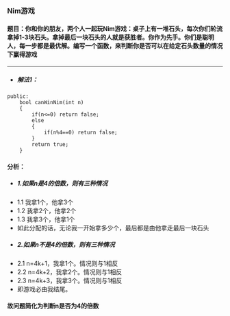 ### Nim游戏
#### 题目：你和你的朋友，两个人一起玩Nim游戏：桌子上有一堆石头，每次你们轮流拿掉1-3块石头。拿掉最后一块石头的人就是获胜者。你作为先手。你们是聪明人，每一步都是最优解。编写一个函数，来判断你是否可以在给定石头数量的情况下赢得游戏
---
* ##### 解法1：
```
public:
    bool canWinNim(int n) 
    {
        if(n<=0) return false;
        else 
        {
            if(n%4==0) return false; 
        }
        return true;
    }
```
#### 分析：
* ##### 1.如果n是4的倍数，则有三种情况
* 1.1 我拿1个，他拿3个
* 1.2 我拿2个，他拿2个
* 1.3 我拿3个，他拿1个
* 如此分配的话，无论我一开始拿多少个，最后都是由他拿走最后一块石头
* ##### 2.如果n不是4的倍数，则有三种情况
* 2.1 n=4k+1，我拿1个。情况则与1相反
* 2.2 n=4k+2，我拿2个。情况则与1相反
* 2.3 n=4k+3，我拿3个。情况则与1相反
* 即游戏必由我结尾。
#### 故问题简化为判断n是否为4的倍数